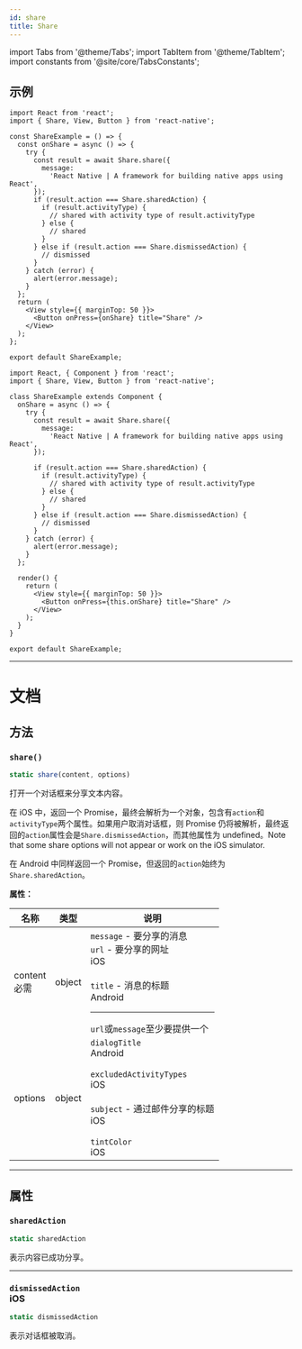 ```yaml
---
id: share
title: Share
---
```


import Tabs from '@theme/Tabs'; import TabItem from '@theme/TabItem'; import constants from '@site/core/TabsConstants';

## 示例

<Tabs groupId="syntax" defaultValue={constants.defaultSyntax} values={constants.syntax}>
<TabItem value="functional">

```SnackPlayer name=Function%20Component%20Example&supportedPlatforms=ios,android
import React from 'react';
import { Share, View, Button } from 'react-native';

const ShareExample = () => {
  const onShare = async () => {
    try {
      const result = await Share.share({
        message:
          'React Native | A framework for building native apps using React',
      });
      if (result.action === Share.sharedAction) {
        if (result.activityType) {
          // shared with activity type of result.activityType
        } else {
          // shared
        }
      } else if (result.action === Share.dismissedAction) {
        // dismissed
      }
    } catch (error) {
      alert(error.message);
    }
  };
  return (
    <View style={{ marginTop: 50 }}>
      <Button onPress={onShare} title="Share" />
    </View>
  );
};

export default ShareExample;
```

</TabItem>
<TabItem value="classical">

```SnackPlayer name=Class%20Component%20Example&supportedPlatforms=ios,android
import React, { Component } from 'react';
import { Share, View, Button } from 'react-native';

class ShareExample extends Component {
  onShare = async () => {
    try {
      const result = await Share.share({
        message:
          'React Native | A framework for building native apps using React',
      });

      if (result.action === Share.sharedAction) {
        if (result.activityType) {
          // shared with activity type of result.activityType
        } else {
          // shared
        }
      } else if (result.action === Share.dismissedAction) {
        // dismissed
      }
    } catch (error) {
      alert(error.message);
    }
  };

  render() {
    return (
      <View style={{ marginTop: 50 }}>
        <Button onPress={this.onShare} title="Share" />
      </View>
    );
  }
}

export default ShareExample;
```

</TabItem>
</Tabs>

---

# 文档

## 方法

### `share()`

```jsx
static share(content, options)
```

打开一个对话框来分享文本内容。

在 iOS 中，返回一个 Promise，最终会解析为一个对象，包含有`action`和`activityType`两个属性。如果用户取消对话框，则 Promise 仍将被解析，最终返回的`action`属性会是`Share.dismissedAction`，而其他属性为 undefined。Note that some share options will not appear or work on the iOS simulator.

在 Android 中同样返回一个 Promise，但返回的`action`始终为`Share.sharedAction`。

**属性：**

| 名称                                                     | 类型   | 说明                                                                                                                                                                                                                                     |
| -------------------------------------------------------- | ------ | ---------------------------------------------------------------------------------------------------------------------------------------------------------------------------------------------------------------------------------------- |
| content <div className="label basic required">必需</div> | object | `message` - 要分享的消息<br/>`url` - 要分享的网址 <div class="label ios">iOS</div><br/>`title` - 消息的标题 <div class="label android">Android</div><hr/>`url`或`message`至少要提供一个                                                  |
| options                                                  | object | `dialogTitle` <div class="label android">Android</div><br/>`excludedActivityTypes` <div class="label ios">iOS</div><br/>`subject` - 通过邮件分享的标题 <div class="label ios">iOS</div><br/>`tintColor` <div class="label ios">iOS</div> |

---

## 属性

### `sharedAction`

```jsx
static sharedAction
```

表示内容已成功分享。

---

### `dismissedAction` <div class="label ios">iOS</div>

```jsx
static dismissedAction
```

表示对话框被取消。
